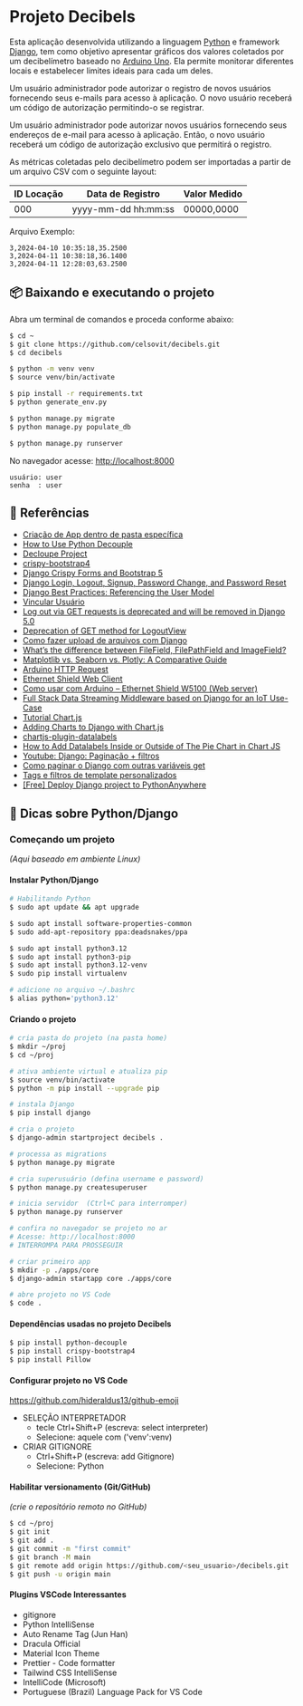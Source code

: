 # Projeto Decibels

Esta aplicação desenvolvida utilizando a linguagem [Python](https://www.python.org/) e framework [Django](https://www.djangoproject.com/), tem como objetivo apresentar gráficos dos valores coletados por um decibelímetro baseado no [Arduino Uno](https://pt.wikipedia.org/wiki/Arduino). Ela permite monitorar diferentes locais e estabelecer limites ideais para cada um deles.

Um usuário administrador pode autorizar o registro de novos usuários fornecendo seus e-mails para acesso à aplicação. O novo usuário receberá um código de autorização permitindo-o se registrar.

Um usuário administrador pode autorizar novos usuários fornecendo seus endereços de e-mail para acesso à aplicação. Então, o novo usuário receberá um código de autorização exclusivo que permitirá o registro.

As métricas coletadas pelo decibelímetro podem ser importadas a partir de um arquivo CSV com o seguinte layout:

| ID Locação | Data de Registro | Valor Medido |
|-------------|-------------|-------------|
| 000 | yyyy-mm-dd hh:mm:ss | 00000,0000

Arquivo Exemplo:

```csv
3,2024-04-10 10:35:18,35.2500
3,2024-04-11 10:38:18,36.1400
3,2024-04-11 12:28:03,63.2500
```

## 📦 Baixando e executando o projeto

Abra um terminal de comandos e proceda conforme abaixo:

```bash
$ cd ~
$ git clone https://github.com/celsovit/decibels.git
$ cd decibels

$ python -m venv venv
$ source venv/bin/activate

$ pip install -r requirements.txt
$ python generate_env.py

$ python manage.py migrate
$ python manage.py populate_db

$ python manage.py runserver
```

 No navegador acesse: [http://localhost:8000](http://localhost:8000)

```text
usuário: user
senha  : user
```


## 📜 Referências
- [Criação de App dentro de pasta específica](https://cursos.alura.com.br/forum/topico-criacao-de-app-dentro-de-pasta-especifica-216392)
- [How to Use Python Decouple](https://simpleisbetterthancomplex.com/2015/11/26/package-of-the-week-python-decouple.html)
- [Decloupe Project](https://pypi.org/project/python-decouple/)
- [crispy-bootstrap4](https://pypi.org/project/crispy-bootstrap4/)
- [Django Crispy Forms and Bootstrap 5](https://studygyaan.com/django/how-to-use-bootstrap-forms-with-django-crispy-forms)
- [Django Login, Logout, Signup, Password Change, and Password Reset](https://learndjango.com/tutorials/django-login-and-logout-tutorial)
- [Django Best Practices: Referencing the User Model](https://learndjango.com/tutorials/django-best-practices-referencing-user-model)
- [Vincular Usuário](https://groups.google.com/g/django-users/c/zZWZyGePIEI)
- [Log out via GET requests is deprecated and will be removed in Django 5.0](https://stackoverflow.com/questions/74896216/log-out-via-get-requests-is-deprecated-and-will-be-removed-in-django-5-0)
- [Deprecation of GET method for LogoutView](https://forum.djangoproject.com/t/deprecation-of-get-method-for-logoutview/25533/4)
- [Como fazer upload de arquivos com Django](https://simpleisbetterthancomplex.com/tutorial/2016/08/01/how-to-upload-files-with-django.html)
- [What’s the difference between FileField, FilePathField and ImageField?](https://swesadiqul.medium.com/whats-the-difference-between-filefield-filepathfield-and-imagefield-302b2c284418)
- [Matplotlib vs. Seaborn vs. Plotly: A Comparative Guide](https://medium.com/@mohsin.shaikh324/matplotlib-vs-seaborn-vs-plotly-a-comparative-guide-c99a0059c09f#:~:text=Matplotlib%20offers%20extensive%20customization%20but,Matplotlib%20might%20be%20your%20choice.)
- [Arduino HTTP Request](https://arduinogetstarted.com/tutorials/arduino-http-request)
- [Ethernet Shield Web Client](https://docs.arduino.cc/tutorials/ethernet-shield-rev2/web-client/)
- [Como usar com Arduino – Ethernet Shield W5100 (Web server)](https://blogmasterwalkershop.com.br/arduino/arduino-utilizando-o-ethernet-shield-w5100-via-web-server)
- [Full Stack Data Streaming Middleware based on Django for an IoT Use-Case](https://akpolatcem.medium.com/full-stack-data-streaming-middleware-based-on-django-for-an-iot-use-case-5f97c1d941c7)
- [Tutorial Chart.js](https://www.geeksforgeeks.org/chart-js-tutorial/)
- [Adding Charts to Django with Chart.js](https://testdriven.io/blog/django-charts/)
- [chartjs-plugin-datalabels](https://chartjs-plugin-datalabels.netlify.app/guide/getting-started.html#installation)
- [How to Add Datalabels Inside or Outside of The Pie Chart in Chart JS](https://youtu.be/B4ph2g-LqTs)
- [Youtube: Django: Paginação + filtros](https://www.youtube.com/watch?v=eXipSfa-HOQ)
- [Como paginar o Django com outras variáveis ​​get](https://stackoverflow.com/questions/2047622/how-to-paginate-django-with-other-get-variables/62587351#62587351)
- [Tags e filtros de template personalizados](https://django-portuguese.readthedocs.io/en/1.0/howto/custom-template-tags.html)
- [[Free] Deploy Django project to PythonAnywhere](https://medium.com/@4yub1k/free-deploy-django-project-to-pythonanywhere-1f3f08a6447f)



## 📌 Dicas sobre Python/Django


### Começando um projeto
_(Aqui baseado em ambiente Linux)_


#### Instalar Python/Django

```bash
# Habilitando Python
$ sudo apt update && apt upgrade

$ sudo apt install software-properties-common
$ sudo add-apt-repository ppa:deadsnakes/ppa

$ sudo apt install python3.12
$ sudo apt install python3-pip
$ sudo apt install python3.12-venv
$ sudo pip install virtualenv

# adicione no arquivo ~/.bashrc
$ alias python='python3.12'
```


#### Criando o projeto

```bash
# cria pasta do projeto (na pasta home)
$ mkdir ~/proj
$ cd ~/proj

# ativa ambiente virtual e atualiza pip
$ source venv/bin/activate
$ python -m pip install --upgrade pip

# instala Django
$ pip install django

# cria o projeto
$ django-admin startproject decibels .

# processa as migrations
$ python manage.py migrate

# cria superusuário (defina username e password)
$ python manage.py createsuperuser

# inicia servidor  (Ctrl+C para interromper)
$ python manage.py runserver 

# confira no navegador se projeto no ar
# Acesse: http://localhost:8000
# INTERROMPA PARA PROSSEGUIR

# criar primeiro app
$ mkdir -p ./apps/core
$ django-admin startapp core ./apps/core

# abre projeto no VS Code
$ code .
```


#### Dependências usadas no projeto Decibels
```bash
$ pip install python-decouple
$ pip install crispy-bootstrap4
$ pip install Pillow
```


#### Configurar projeto no VS Code
https://github.com/hideraldus13/github-emoji
- SELEÇÃO INTERPRETADOR
   - tecle Ctrl+Shift+P (escreva: select interpreter)
   - Selecione: aquele com ('venv':venv)
- CRIAR GITIGNORE
   - Ctrl+Shift+P (escreva: add Gitignore)
   - Selecione: Python


#### Habilitar versionamento (Git/GitHub)
_(crie o repositório remoto no GitHub)_

```bash
$ cd ~/proj
$ git init
$ git add .
$ git commit -m "first commit"
$ git branch -M main
$ git remote add origin https://github.com/<seu_usuario>/decibels.git
$ git push -u origin main
```

#### Plugins VSCode Interessantes
- gitignore
- Python IntelliSense
- Auto Rename Tag (Jun Han)
- Dracula Official
- Material Icon Theme
- Prettier - Code formatter
- Tailwind CSS IntelliSense
- IntelliCode (Microsoft)
- Portuguese (Brazil) Language Pack for VS Code
